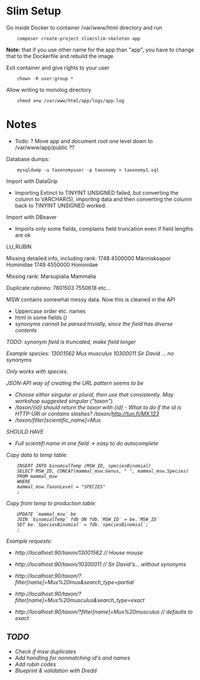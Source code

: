 
# Slim Setup

Go inside Docker to container /var/www/html directory and run 

        composer create-project slim/slim-skeleton app

**Note:** that if you use other name for the app than "app", you have to change that to the Dockerfile and rebuild the image.

Exit container and give rights to your user

        chown -R user:group *

Allow writing to monolog directory

        chmod a+w /var/www/html/app/logs/app.log


# Notes

- Todo: ? Move app and document root one level down to /var/www/app/public ??

Database dumps:

        mysqldump -u taxonomyuser -p taxonomy > taxonomy1.sql

Import with DataGrip
- Importing Extinct to TINYINT UNSIGNED failed, but converting the column to VARCHAR(5), importing data and then converting the column back to TINYINT UNSIGNED worked.

Import with DBeaver
- Imports only some fields, complains field truncation even if field lengths are ok

LU_RUBIN

Missing detailed info, including rank:
1748	4500000		Människoapor	Hominidae
1749	4550000			Hominidae

Missing rank:
Marsupialia
Mammalia

Duplicate rubinno:
7801503
7550618
etc...

MSW contains somewhat messy data. Now this is cleaned in the API
- Uppercase order etc. names
- html in some fields (<i>)
- synonyms cannot be parsed trivially, since the field has diverse contents

TODO: synonym field is truncated, make field longer

Example species:
13001562 Mus musculus
10300011 Sir David ... no synonyms

Only works with species.

JSON-API way of creating the URL pattern seems to be
- Choose either singular or plural, then use that consistently. May workshop suggested singular ("taxon").
- /taxon/{id} should return the taxon with {id}
        - What to do if the id is HTTP-URI or contains slashes? /taxon/http://tun.fi/MX.123
- /taxon/filter[scientific_name]=Mus

SHOULD HAVE
- Full scientifi name in one field -> easy to do autocomplete


Copy data to temp table:


        INSERT INTO binomialTemp (MSW_ID, speciesBinomial)
        SELECT MSW_ID, CONCAT(mammal_msw.Genus, " ", mammal_msw.Species)
        FROM mammal_msw
        WHERE
        mammal_msw.TaxonLevel = "SPECIES"
        ;

Copy from temp to production table:


        UPDATE `mammal_msw` be
        JOIN `binomialTemp` fdb ON fdb.`MSW_ID` = be.`MSW_ID`
        SET be.`SpeciesBinomial` = fdb.`speciesBinomial`;
        ;

Example requests:

- http://localhost:90/taxon/13001562 // House mouse
- http://localhost:90/taxon/10300011 // Sir David's... without synonyms

- http://localhost:90/taxon/?filter[name]=Mus%20mus&search_type=partial
- http://localhost:90/taxon/?filter[name]=Mus%20musculus&search_type=exact
- http://localhost:90/taxon/?filter[name]=Mus%20musculus // defaults to exact

## TODO

- Check if msw duplicates
- Add handling for nonmatching id's and names
- Add rubin codes
- Blueprint & validation with Dredd
